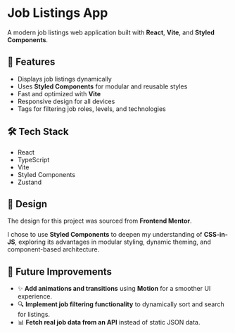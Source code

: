 # Job Listings App

A modern job listings web application built with **React**, **Vite**, and **Styled Components**.

## 🚀 Features

- Displays job listings dynamically
- Uses **Styled Components** for modular and reusable styles
- Fast and optimized with **Vite**
- Responsive design for all devices
- Tags for filtering job roles, levels, and technologies

## 🛠 Tech Stack

- React
- TypeScript
- Vite
- Styled Components
- Zustand

## 🎨 Design

The design for this project was sourced from **Frontend Mentor**.

I chose to use **Styled Components** to deepen my understanding of **CSS-in-JS**, exploring its advantages in modular styling, dynamic theming, and component-based architecture.

## 🔮 Future Improvements

- ✨ **Add animations and transitions** using **Motion** for a smoother UI experience.
- 🔍 **Implement job filtering functionality** to dynamically sort and search for listings.
- 📊 **Fetch real job data from an API** instead of static JSON data.
